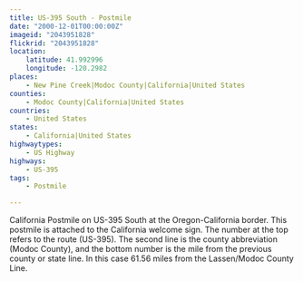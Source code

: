 ```yaml
---
title: US-395 South - Postmile
date: "2000-12-01T00:00:00Z"
imageid: "2043951828"
flickrid: "2043951828"
location:
    latitude: 41.992996
    longitude: -120.2982
places:
    - New Pine Creek|Modoc County|California|United States
counties:
    - Modoc County|California|United States
countries:
    - United States
states:
    - California|United States
highwaytypes:
    - US Highway
highways:
    - US-395
tags:
    - Postmile

---
```

California Postmile on US-395 South at the Oregon-California border.  This postmile is attached to the California welcome sign.  The number at the top refers to the route (US-395).  The second line is the county abbreviation (Modoc County), and the bottom number is the mile from the previous county or state line.  In this case 61.56 miles from the Lassen/Modoc County Line.